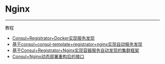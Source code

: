 # Nginx

---

教程

* [Consul+Registrator+Docker实现服务发现](https://blog.51cto.com/13972012/2446086)
* [基于consul+consul-template+registrator+nginx实现自动服务发现](https://www.cnblogs.com/skyflask/p/11193812.html)
* [基于Consul+Registrator+Nginx实现容器服务自动发现的集群框架](https://blog.51cto.com/ganbing/2086851)
* [Consul+Nginx动态部署重构后的接口](https://juejin.cn/post/6890410605350486030)